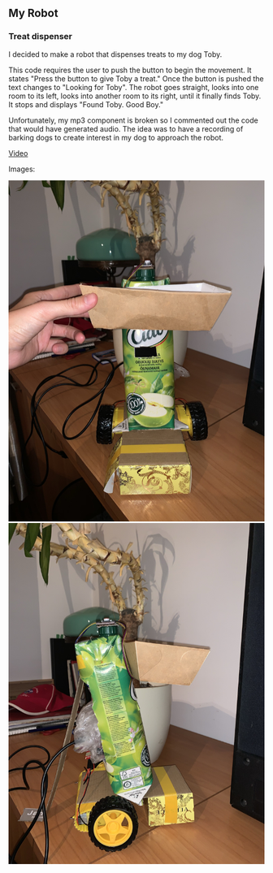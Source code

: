 ## My Robot

### Treat dispenser

I decided to make a robot that dispenses treats to my dog Toby.

This code requires the user to push the button to begin the movement. It states "Press the button to give Toby a treat." 
Once the button is pushed the text changes to "Looking for Toby". 
The robot goes straight, looks into one room to its left, looks into another room to its right, until it finally finds Toby. 
It stops and displays "Found Toby. Good Boy."


Unfortunately, my mp3 component is broken so I commented out the code that would have generated audio. 
The idea was to have a recording of barking dogs to create interest in my dog to approach the robot.

[Video](https://www.youtube.com/watch?v=jgtgVriDwmA)

Images:

![treat dispenser 1](/media/td1.JPG)
![treat dispenser 2](/media/td2.JPG)
